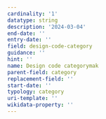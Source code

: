 ```yaml
---
cardinality: '1'
datatype: string
description: '2024-03-04'
end-date: ''
entry-date: ''
field: design-code-category
guidance: ''
hint: ''
name: Design code categorymak
parent-field: category
replacement-field: ''
start-date: ''
typology: category
uri-template: ''
wikidata-property: ''
---
```


